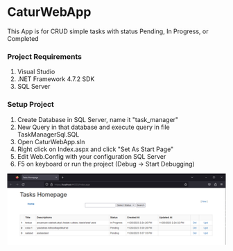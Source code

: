 # CaturWebApp

This App is for CRUD simple tasks with status Pending, In Progress, or Completed 

### Project Requirements
1. Visual Studio
2. .NET Framework 4.7.2 SDK
3. SQL Server

### Setup Project
1. Create Database in SQL Server, name it "task_manager"
2. New Query in that database and execute query in file TaskManagerSql.SQL
3. Open CaturWebApp.sln
4. Right click on Index.aspx and click "Set As Start Page"
5. Edit Web.Config with your configuration SQL Server
6. F5 on keyboard or run the project (Debug -> Start Debugging)

<img src="https://github.com/lolimilkita/CaturWebApp/blob/master/img/test1.PNG" width="850px" height="auto">
